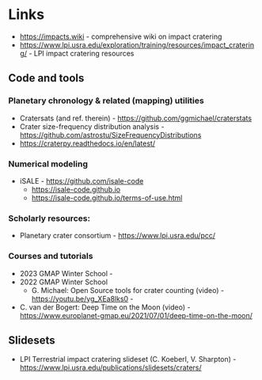 # Links

* https://impacts.wiki - comprehensive wiki on impact cratering
* https://www.lpi.usra.edu/exploration/training/resources/impact_cratering/ - LPI impact cratering resources

## Code and tools

### Planetary chronology & related (mapping) utilities
* Cratersats (and ref. therein) - https://github.com/ggmichael/craterstats
* Crater size-frequency distribution analysis - https://github.com/astrostu/SizeFrequencyDistributions
* https://craterpy.readthedocs.io/en/latest/

### Numerical modeling
* iSALE - https://github.com/isale-code
  * https://isale-code.github.io
  * https://isale-code.github.io/terms-of-use.html

### Scholarly resources:
* Planetary crater consortium - https://www.lpi.usra.edu/pcc/

### Courses and tutorials
* 2023 GMAP Winter School - 
* 2022 GMAP Winter School 
  * G. Michael: Open Source tools for crater counting (video) - https://youtu.be/yg_XEa8lks0 - 
* C. van der Bogert: Deep Time on the Moon (video) - https://www.europlanet-gmap.eu/2021/07/01/deep-time-on-the-moon/ 
 
## Slidesets

* LPI Terrestrial impact cratering slideset (C. Koeberl, V. Sharpton) - https://www.lpi.usra.edu/publications/slidesets/craters/ 
